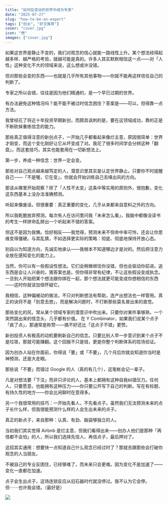 ```yaml
---
title: "如何在变动的世界中成为专家"
date: "2025-07-27"
slug: "how-to-be-an-expert"
tags: ["创业", "好文推荐"]
cover: "cover.jpg"
icon: "😎"
images: ["cover.jpg"]
---
```

如果这世界是静止不变的，我们对观念的信心就能一路线性上升。某个想法经得起越多样、越严格的考验，就越可能是真的。许多人其实默默相信这一点——对「人性」这种变化不大的领域来说，这么想或许没错。



但对那些会变的东西——也就是几乎所有其他事物——你就不能再这样信任自己的判断了。



专家之所以会错，往往是因为他们精通的，是一个早已过期的世界。



有办法避免这种情况吗？能不能不被过时信念困住？答案是——可以，但得靠一点方法。



我曾经花了将近十年投资早期新创，而颇具讽刺的是，要在这领域成功，靠的正是不断砍掉重练信念的能力。



那些真正值得注意的新创点子，一开始几乎都看起来像烂主意，原因很简单：世界才刚变，而这个变化刚好让它从坏变成了对。我花了很多时间学会分辨这种「翻盘」，而这套技巧，其实也能套用在一切新想法上。



第一步，养成一种信念：世界一定会变。



那些对自己观点越来越笃定的人，潜意识里其实是认定世界静止。只要你不时提醒自己——「不是喔，它在变」，你就会开始训练自己去嗅出风的方向。



那该从哪里开始观察？除了「人性不太变」这条中等实用的原则外，很抱歉，变化这东西基本上没办法准确预测。



听起来像废话，但很重要：真正重要的变化，几乎从来都来自意料之外的方向。



所以我乾脆放弃预测。每次有人在访问里问我「未来怎么看」，我脑中都像没读书的考生一样拼命乱掰出一个听起来不错的答案。



但这不是因为我懒。恰好相反——我觉得，预测未来不但命中率可怜，还会让你思维变得僵硬。与其乱猜，不如选择更实际的策略：彻底、彻底地保持开放心态。



别自以为知道方向，先诚实地承认——我根本不知道哪边才是对的。然后把注意力全放在感知变化的能力上。



当然，你可以有一些假设性想法。它们会稍微绑住你没错，但也会驱动你前进。追东西是会让人兴奋的，猜答案也是。但你得非常有纪律，不让这些假设变成执念。
一旦别人开始把某个想法跟你绑在一起，那个想法就更可能变成你想相信的东西——这时你就该加倍怀疑它。



我相信，这种偏被动的做法，不只对判断想法有帮助，连产出想法也一样管用。真正的诀窍不是「刻意去想」，而是解决问题时，不打断那些莫名冒出来的直觉。



那些变化的风，常从某个领域专家的潜意识中吹出来。只要你对某件事够熟，一个突然跳出来的怪念头，几乎都有价值。
在 Y Combinator，如果我们说某个点子「疯了点」，那通常是称赞——搞不好还比「这点子不错」更赞。



新创投资人有极高的动机要刷新自己的信念。只要比别人早一步意识到某个点子不是垃圾，那就可能赚翻。这个回报不只是钱，更是你整个判断体系的现场验证。



因为创办人站在你面前，你得说「要」或「不要」，几个月后你就会知道你当时是神预测，还是大走眼。



那些说「不要」而错过 Google 的人（真的有几个），这笔帐会记一辈子。



凡是对想法要「下注」而非只评论的人，基本上都拥有这种自我纠错压力。任何人，只要愿意，也能拥有这种压力——你只要公开写下自己的判断。写在有标题、有持久性的地方——你会比闲聊时在意得多。



另一个我很常用的技巧：一开始先看人，不先看点子。虽然我们无法预测未来的点子长什么样，但我很能预测什么样的人会生出未来的点子。



真正的新点子，来自那种：认真、有劲、脑袋够独立的人。



当初我们其实觉得 Airbnb 是烂主意，但我们看得出来——创办人他们是那种「再怪都不会怕」的人，所以我们选择先信人、再信点子，最后押对了。



这招其实通用：想要快一点知道自己什么观念已经过时了？那就去跟那些会打破你观念的人当朋友。



不被自己的专业反困住，已经够难了，而未来只会更难。因为变化不是加速了——变化一直都在加速。



点子会生出点子，这场连锁反应从旧石器时代就没停过。我不认为它会停。
但⋯⋯也许我会错。（最好是）




![](https://prod-files-secure.s3.us-west-2.amazonaws.com/112d0858-5090-4d34-a606-b75eb8d65fd2/46476355-9cf3-4e99-9b7a-3531bc426380/1000202064.png?X-Amz-Algorithm=AWS4-HMAC-SHA256&X-Amz-Content-Sha256=UNSIGNED-PAYLOAD&X-Amz-Credential=ASIAZI2LB466VYP4XIWH%2F20250808%2Fus-west-2%2Fs3%2Faws4_request&X-Amz-Date=20250808T031448Z&X-Amz-Expires=3600&X-Amz-Security-Token=IQoJb3JpZ2luX2VjEGIaCXVzLXdlc3QtMiJGMEQCIGJdPKIwZiHDJEcdYPZjr5kXdadY6xvpF4ZPuLx4h3JTAiAM01sJjXT6KCComGJ%2FzF2lYQKDzJDK5xK2KL1sxMDB5CqIBAib%2F%2F%2F%2F%2F%2F%2F%2F%2F%2F8BEAAaDDYzNzQyMzE4MzgwNSIMidT1FvmavzkS76E0KtwDi3ypmS9rCIzxznlDHI%2BMbqqRP%2BYmiiRbvoTUeoR%2Fhe6rCRqZwoiwhaVsm5qFozFBqXg1itO2OnYYEQq7R%2BKS2pL70IUl8R7aCa%2B%2BGxHYrmOjigFCCep%2BYgrAlNZOw8T5QeRrpOxu08uDTNjWwGUpj8rXFGeNg4H5yUCEuh8L7NOyZPNe7GPVa7DRRvBJkB3qV%2BapiSOPsXbTdPohZ747PIFOYhgBf9hlpAHHuwAz8LJ0BfoV9mmSVcv%2FB%2FqnuG88WAFLnSYTaLbv6H2IFlxXyOchcbDzLrWFS8DD71HEoDbElPfObt%2FHsMhowz0FkKT2O0kzxvu07Cm5Y9o1vowQdblJqmYzGK%2FGgBRAhoU%2FTNe%2FhUNJ0TWNiwl1EVof7ZlCSdWH2LNNaEnoCQjb%2ByCyouZ14C%2FlLU0i%2FAvnDWJgIv2Vv0m0uMw22JNkDDXgY1zbn2aj2hGAg043idrku5oAf4Ql6dxd7FMLArUL0AioSFO%2FHJ0z3ABjHFbas0qXtDIqqSthwEV%2FKqnvIe5NI1abcKj6CTL%2Fhrbrz2TaiBbc%2BxJ3K7nXuvHn82AFUURgHNWD7d3SR5aJPbg4nyYcfzpc0hGAX4QIZ5IpeLDdQcU9pNpZfRl2jUSWLB5PGLUwmbnVxAY6pgFi8yKolrn1SQSy7Y70zYl4O0Lbc8ki6bryhCjLOQGnAKM5Nt59OMLMk2GzW%2F0OyEAckvqLpWvQLREI%2FKWKWUaHQLt1AE8PzpMd08OnZokNK13HgD4ZAVpCcYALA0DaiIeOACiRssvwOCJMKQAL1pOewBpznjyq6ax1605UzCFWlgYLGhNLaBid1jVZEgvrUm3Gj4YMzEQGyr5pKFb9%2BRyEwRXnteRs&X-Amz-Signature=4284445d75c2ab24298ecb6fd2d6759c0bba90706359704d835e85a3ac0ee780&X-Amz-SignedHeaders=host&x-amz-checksum-mode=ENABLED&x-id=GetObject)

